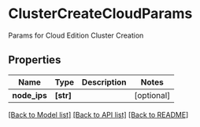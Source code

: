 # ClusterCreateCloudParams

Params for Cloud Edition Cluster Creation

## Properties
Name | Type | Description | Notes
------------ | ------------- | ------------- | -------------
**node_ips** | **[str]** |  | [optional] 

[[Back to Model list]](../README.md#documentation-for-models) [[Back to API list]](../README.md#documentation-for-api-endpoints) [[Back to README]](../README.md)


